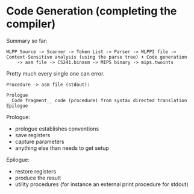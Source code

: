# Code Generation (completing the compiler)

Summary so far:

```
WLPP Source -> Scanner -> Token List -> Parser -> WLPPI file -> Context-Sensitive analysis (using the parse tree) + Code generation
    -> asm file -> CS241.binasm -> MIPS binary -> mips.twoints
```

Pretty much every single one can error.

```
Procedure -> asm file (stdout):

Prologue
__Code fragment__ code (procedure) from syntax directed translation
Epilogue
```

Prologue:
- prologue establishes conventions
- save registers
- capture parameters
- anything else than needs to get setup

Epilogue:
- restore registers
- produce the result
- utility procedures (for instance an external print procedure for stdout)